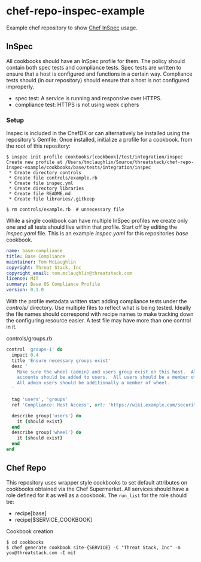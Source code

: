 # chef-repo-inspec-example
Example chef repository to show [Chef InSpec](https://www.inspec.io/) usage.

## InSpec
All cookbooks should have an InSpec profile for them.  The policy should contain both spec tests and compliance tests.  Spec tests are written to ensure that a host is configured and functions in a certain way.  Compliance tests should (in our repository) should ensure that a host is not configured improperly.

* spec test: A service is running and responsive over HTTPS.
* compliance test: HTTPS is not using week ciphers

### Setup
Inspec is included in the ChefDK or can alternatively be installed using the repository's Gemfile.  Once installed, initialize a profile for a cookbook.  from the root of this repository:

```
$ inspec init profile cookbooks/[cookbook]/test/integration/inspec
Create new profile at /Users/tmclaughlin/Source/threatstack/chef-repo-inspec-example/cookbooks/base/tests/integration/inspec
 * Create directory controls
 * Create file controls/example.rb
 * Create file inspec.yml
 * Create directory libraries
 * Create file README.md
 * Create file libraries/.gitkeep

$ rm controls/example.rb  # unnecessary file
```

While a single cookbook can have multiple InSpec profiles we create only one and all tests should live within that profile.  Start off by editing the _inspec.yaml_ file.  This is an example _inspec.yaml_ for this repositories _base_ cookbook.

```yaml
name: base-compliance
title: Base Compliance
maintainer: Tom McLaughlin
copyright: Threat Stack, Inc
copyright_email: tom.mclaughlin@threatstack.com
license: MIT
summary: Base OS Compliance Profile
version: 0.1.0
```

With the profile metadata written start adding compliance tests under the _controls/_ directory.  Use multiple files to reflect what is being tested.  Ideally the file names should correspond with recipe names to make tracking down the configuring resource easier.  A test file may have more than one control in it.

controls/groups.rb
```ruby
control 'groups-1' do
  impact 0.4
  title 'Ensure necessary groups exist'
  desc '
    Make sure the wheel (admin) and users group exist on this host.  All user
    accounts should be added to users.  All users should be a member of users.
    All admin users should be additionally a member of wheel.
  '

  tag 'users', 'groups'
  ref 'Compliance: Host Access', url: 'https://wiki.example.com/security/compliance/ops/Host+Access+And+Permissions'

  describe group('users') do
    it {should exist}
  end
  describe group('wheel') do
    it {should exist}
  end
end
```

## Chef Repo
This repository uses wrapper style cookbooks to set default attributes on cookbooks obtained via the Chef Supermarket.  All services should have a role defined for it as well as a cookbook.  The `run_list` for the role should be:
* recipe[base]
* recipe[$SERVICE_COOKBOOK]

Cookbook creation
```
$ cd cookbooks
$ chef generate cookbook site-{SERVICE} -C "Threat Stack, Inc" -m you@threatstack.com -I mit
```
